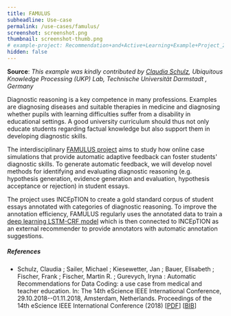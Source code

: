 ```yaml
---
title: FAMULUS
subheadline: Use-case
permalink: /use-cases/famulus/
screenshot: screenshot.png
thumbnail: screenshot-thumb.png
# example-project: Recommendation+and+Active+Learning+Example+Project_2018-07-05_1103.zip
hidden: false
---
```


**Source**: <i>This example was kindly contributed by 
<a href="https://www.informatik.tu-darmstadt.de/ukp/ukp_home/staff_ukp/detailseite_mitarbeiter_1_41920.en.jsp">Claudia Schulz</a>,
 Ubiquitous Knowledge Processing (UKP) Lab, Technische Universität Darmstadt , Germany</i>

Diagnostic reasoning is a key competence in many professions. Examples are diagnosing diseases and 
suitable therapies in medicine and diagnosing whether pupils with learning difficulties suffer from
a disability in educational settings. A good university curriculum should thus not only educate
students regarding factual knowledge but also support them in developing diagnostic skills.

The interdisciplinary [FAMULUS project][1] aims to study how online case simulations that provide
automatic adaptive feedback can foster students' diagnostic skills. To generate automatic feedback,
we will develop novel methods for identifying and evaluating diagnostic reasoning (e.g. hypothesis
generation, evidence generation and evaluation, hypothesis acceptance or rejection) in student
essays.

The project uses INCEpTION to create a gold standard corpus of student essays annotated with 
categories of diagnostic reasoning. To improve the annotation efficiency, FAMULUS regularly uses
the annotated data to train a [deep learning LSTM-CRF model][2] which is then connected to INCEpTION
as an external recommender to provide annotators with automatic annotation suggestions.

##### References
* Schulz, Claudia ; Sailer, Michael ; Kiesewetter, Jan ; Bauer, Elisabeth ; Fischer, Frank ; 
  Fischer, Martin R. ; Gurevych, Iryna : Automatic Recommendations for Data Coding:
  a use case from medical and teacher education. In: The 14th eScience IEEE International 
  Conference, 29.10.2018--01.11.2018, Amsterdam, Netherlands. Proceedings of the 14th eScience IEEE International Conference 
  (2018)
  [[PDF](https://tubiblio.ulb.tu-darmstadt.de/107254/)]
  [[BIB](https://tubiblio.ulb.tu-darmstadt.de/cgi/export/eprint/107254/BibTeX/tubiblio-eprint-107254.bib)]

[1]: http://www.famulus-project.de
[2]: https://tubiblio.ulb.tu-darmstadt.de/107254/
